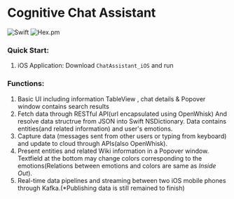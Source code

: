 # Cognitive Chat Assistant
![Swift](https://img.shields.io/badge/Swift-3.0-orange.svg)
![Hex.pm](https://img.shields.io/hexpm/l/plug.svg)

### Quick Start:
1. iOS Application: Download `ChatAssistant_iOS` and run

### Functions:
1. Basic UI including information TableView , chat details & Popover window contains search results
2. Fetch data through RESTful API(url encapsulated using OpenWhisk) And resolve data structrue from JSON into Swift NSDictionary. Data contains entities(and related information) and user's emotions.
3. Capture data (messages sent from other users or typing from keyboard) and update to cloud through APIs(also OpenWhisk).
4. Present entities and related Wiki information in a Popover window. Textfield at the bottom may change colors corresponding to the emotions(Relations between emotions and colors are same as *Inside Out*).
5. Real-time data pipelines and streaming between two iOS mobile phones through Kafka.(*Publishing data is still remained to finish)



